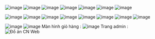 
![image](https://github.com/bichtuyenn/FoodOrder/assets/71558183/3e3e08c8-8d41-44a0-a5f8-ba0198815384)
![image](https://github.com/bichtuyenn/FoodOrder/assets/71558183/2fa115c5-ecad-48aa-9681-51ea9b90c7a4)
![image](https://github.com/bichtuyenn/FoodOrder/assets/71558183/3afc242a-209a-486a-b251-1697e31bbc1d)
![image](https://github.com/bichtuyenn/FoodOrder/assets/71558183/fc62d51a-0fd8-4951-9a58-1c7bc2d0e799)
![image](https://github.com/bichtuyenn/FoodOrder/assets/71558183/aa757594-b289-4aa6-a381-163dd93212bb)
![image](https://github.com/bichtuyenn/FoodOrder/assets/71558183/2f1138ba-4bf6-4f10-ad59-3cf6ff65c70b)
![image](https://github.com/bichtuyenn/FoodOrder/assets/71558183/fdf2b4c6-3fe5-4a55-a6b7-cf470f1fb9cf)

![image](https://github.com/bichtuyenn/FoodOrder/assets/71558183/a29546f6-0e3d-4039-8bdb-7dedb58b1894)
![image](https://github.com/bichtuyenn/FoodOrder/assets/71558183/35ab15c9-7867-4e52-97e6-daed6b0f4dfb)
![image](https://github.com/bichtuyenn/FoodOrder/assets/71558183/83d74966-a70e-4ce5-9240-7a1e2fc76044)
![image](https://github.com/bichtuyenn/FoodOrder/assets/71558183/f55dca47-0b9e-4141-a4f6-3493e17e7206)
![image](https://github.com/bichtuyenn/FoodOrder/assets/71558183/a6675f0d-772b-4feb-83f2-8903e173c228)
![image](https://github.com/bichtuyenn/FoodOrder/assets/71558183/e652d4c0-9f0c-40a2-9b5d-3374dc087e62)
![image](https://github.com/bichtuyenn/FoodOrder/assets/71558183/e81de1d1-c7b3-4f6c-b60b-6788aa2f3954)
![image](https://github.com/bichtuyenn/FoodOrder/assets/71558183/4fc5e6d0-d5a2-493f-81bf-c9dec0c394d3)

![image](https://github.com/bichtuyenn/FoodOrder/assets/71558183/d237f883-05e2-469e-a904-9dd11933fffe)
![image](https://github.com/bichtuyenn/FoodOrder/assets/71558183/877dbc21-d2e2-4972-be31-c52e86e36522)
Màn hình giỏ hàng : 
![image](https://github.com/bichtuyenn/FoodOrder/assets/71558183/c3671d13-cb4a-486f-a8f8-c978ad789a9b)
Trang admin : 
![Đồ án CN Web](https://github.com/bichtuyenn/FoodOrder/assets/71558183/1ffaf381-9d51-4f5f-9c7f-86baa25eaffd)




